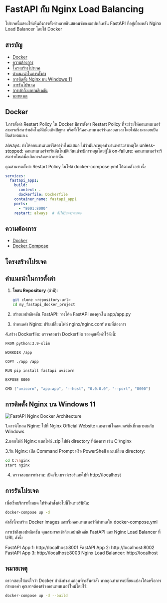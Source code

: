 # FastAPI กับ Nginx Load Balancing

โปรเจคนี้แสดงให้เห็นถึงการตั้งค่าหลายอินสแตนซ์ของแอปพลิเคชัน FastAPI ที่อยู่เบื้องหลัง Nginx Load Balancer โดยใช้ Docker

## สารบัญ

- [Docker](#Docker)
- [ความต้องการ](#ความต้องการ)
- [โครงสร้างโปรเจค](#โครงสร้างโปรเจค)
- [คำแนะนำในการตั้งค่า](#คำแนะนำในการตั้งค่า)
- [การติดตั้ง Nginx บน Windows 11](#การติดตั้ง-nginx-บน-windows-11)
- [การรันโปรเจค](#การรันโปรเจค)
- [การเข้าถึงแอปพลิเคชัน](#การเข้าถึงแอปพลิเคชัน)
- [หมายเหตุ](#หมายเหตุ)
  
## Docker
1.การตั้งค่า Restart Policy
ใน Docker มีการตั้งค่า Restart Policy ที่จะช่วยให้คอนเทนเนอร์สามารถรีสตาร์ทอัตโนมัติเมื่อเกิดปัญหา หรือตั้งให้คอนเทนเนอร์รันตลอดเวลาโดยไม่ต้องมาคอยเปิดปิดด้วยตนเอง:

always: ทำให้คอนเทนเนอร์รีสตาร์ทใหม่เสมอ ไม่ว่ามันจะหยุดทำงานเพราะสาเหตุใด
unless-stopped: คอนเทนเนอร์จะรันอัตโนมัติเว้นแต่จะมีการหยุดโดยผู้ใช้
on-failure: คอนเทนเนอร์จะรีสตาร์ทใหม่เมื่อเกิดการล้มเหลวเท่านั้น

คุณสามารถตั้งค่า Restart Policy ในไฟล์ docker-compose.yml ได้ตามตัวอย่างนี้:
```yml
services:
  fastapi_app1:
    build:
      context: .
      dockerfile: Dockerfile
    container_name: fastapi_app1
    ports:
      - "8001:8000"
    restart: always  # ตั้งให้รีสตาร์ทเสมอ
```

## ความต้องการ

- [Docker](https://www.docker.com/products/docker-desktop)
- [Docker Compose](https://docs.docker.com/compose/)

## โครงสร้างโปรเจค

## คำแนะนำในการตั้งค่า

1. **โคลน Repository** (ถ้ามี):
   ```bash
   git clone <repository-url>
   cd my_fastapi_docker_project

2. สร้างแอปพลิเคชัน FastAPI:
วางโค้ด FastAPI ของคุณใน app/app.py

3. กำหนดค่า Nginx:
ปรับเปลี่ยนไฟล์ nginx/nginx.conf ตามที่ต้องการ

4.สร้าง Dockerfile:
ตรวจสอบว่า Dockerfile ของคุณตั้งค่าไว้ดังนี้:
   ```bash
FROM python:3.9-slim

WORKDIR /app

COPY ./app /app

RUN pip install fastapi uvicorn

EXPOSE 8000

CMD ["uvicorn", "app:app", "--host", "0.0.0.0", "--port", "8000"]
```
## การติดตั้ง Nginx บน Windows 11
![FastAPI Nginx Docker Architecture](./mnt/data/A_detailed_diagram_showing_a_system_architecture_w.png)


1.ดาวน์โหลด Nginx:
ไปที่ Nginx Official Website และดาวน์โหลดเวอร์ชันที่เหมาะสมกับ Windows

2.แตกไฟล์ Nginx:
แตกไฟล์ .zip ไปยัง directory ที่ต้องการ เช่น C:\nginx

3.รัน Nginx:
เปิด Command Prompt หรือ PowerShell และเปลี่ยน directory:
```bash
cd C:\nginx
start nginx
```
4. ตรวจสอบการทำงาน:
เปิดเว็บเบราว์เซอร์และไปที่ http://localhost

## การรันโปรเจค
เพื่อเริ่มบริการทั้งหมด ให้รันคำสั่งต่อไปนี้ในเทอร์มินัล:
```bash
docker-compose up -d
```
คำสั่งนี้จะสร้าง Docker images และเริ่มคอนเทนเนอร์ที่กำหนดใน docker-compose.yml

การเข้าถึงแอปพลิเคชัน
คุณสามารถเข้าถึงแอปพลิเคชัน FastAPI และ Nginx Load Balancer ที่ URL ดังนี้:

FastAPI App 1: http://localhost:8001
FastAPI App 2: http://localhost:8002
FastAPI App 3: http://localhost:8003
Nginx Load Balancer: http://localhost


## หมายเหตุ
ตรวจสอบให้แน่ใจว่า Docker กำลังทำงานก่อนที่จะรันคำสั่ง
หากคุณทำการเปลี่ยนแปลงโค้ดหรือการกำหนดค่า คุณอาจต้องสร้างคอนเทนเนอร์ใหม่โดยใช้:
```bash
docker-compose up -d --build
```




